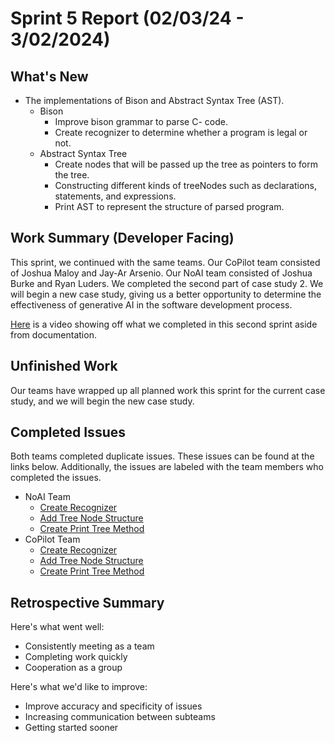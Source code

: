 # Sprint 5 Report (02/03/24 - 3/02/2024)

## What's New
 * The implementations of Bison and Abstract Syntax Tree (AST).
	* Bison
		* Improve bison grammar to parse C- code.
		* Create recognizer to determine whether a program is legal or not.
	* Abstract Syntax Tree 
		* Create nodes that will be passed up the tree as pointers to form the tree.
		* Constructing different kinds of treeNodes such as declarations, statements, and expressions.
      * Print AST to represent the structure of parsed program.


## Work Summary (Developer Facing)
This sprint, we continued with the same teams. Our CoPilot team consisted of Joshua Maloy and Jay-Ar Arsenio. Our NoAI team consisted of Joshua Burke and Ryan Luders. We completed the second part of case study 2. We will begin a new case study, giving us a better opportunity to determine the effectiveness of generative AI in the software development process.


[Here](https://youtu.be/NaOq3S9oQ3k) is a video showing off what we completed in this second sprint aside from documentation.

## Unfinished Work
Our teams have wrapped up all planned work this sprint for the current case study, and we will begin the new case study.

## Completed Issues
Both teams completed duplicate issues. These issues can be found at the links below. Additionally, the issues are labeled with the team members who completed the issues.
 * NoAI Team
 	* [Create Recognizer](https://github.com/WSUCptSCapstone-F23-S24/sel-githubcopilotassistedsoftwaredev/issues/122)
	* [Add Tree Node Structure](https://github.com/WSUCptSCapstone-F23-S24/sel-githubcopilotassistedsoftwaredev/issues/118)
	* [Create Print Tree Method](https://github.com/WSUCptSCapstone-F23-S24/sel-githubcopilotassistedsoftwaredev/issues/120)
 * CoPilot Team
	* [Create Recognizer](https://github.com/WSUCptSCapstone-F23-S24/sel-githubcopilotassistedsoftwaredev/issues/121)	
	* [Add Tree Node Structure](https://github.com/WSUCptSCapstone-F23-S24/sel-githubcopilotassistedsoftwaredev/issues/117) 	
	* [Create Print Tree Method](https://github.com/WSUCptSCapstone-F23-S24/sel-githubcopilotassistedsoftwaredev/issues/119)

 
## Retrospective Summary
Here's what went well:
  * Consistently meeting as a team
  * Completing work quickly
  * Cooperation as a group
 
Here's what we'd like to improve:
   * Improve accuracy and specificity of issues
   * Increasing communication between subteams
   * Getting started sooner
